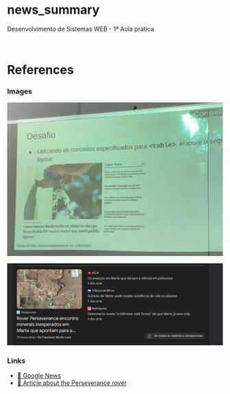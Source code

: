# news_summary
Desenvolvimento de Sistemas WEB - 1ª Aula prática

<br>

# References  

### Images  
![Reference Image 1](assets/reference.jpg)  

![Reference Image 2](assets/reference2.png)  


### Links  
- [🔗 Google News](https://news.google.com/topics/CAAqLAgKIiZDQkFTRmdvSkwyMHZNR1ptZHpWbUVnVndkQzFDVWhvQ1FsSW9BQVAB?hl=pt-BR&gl=BR&ceid=BR%3Apt-419)  
- [🔗 Article about the Perseverance rover](https://www.tempo.com/noticias/actualidade/rover-perseverance-encontra-minerais-inesperados-em-marte-que-apontam-para-a-possibilidade-de-vida.html)  